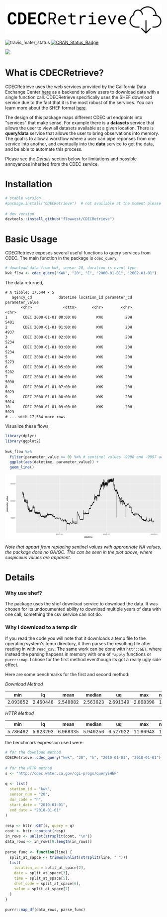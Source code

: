 ![cdec_retrieve_logo](https://raw.githubusercontent.com/FlowWest/CDECRetrieve/master/images/cdecretrieve_logo.png)

![travis_mater_status](https://travis-ci.org/FlowWest/CDECRetrieve.svg?branch=master)    [![CRAN_Status_Badge](http://www.r-pkg.org/badges/version/CDECRetrieve)](https://cran.r-project.org/package=CDECRetrieve)

![](https://cranlogs.r-pkg.org/badges/CDECRetrieve)

# What is CDECRetrieve?

CDECRetrieve uses the web services provided by the California Data Exchange Center
[here](http://cdec.water.ca.gov/) as a backend to allow users to download 
data with a single function call. CDECRetrieve specifically uses the SHEF download
service due to the fact that it is the most robust of the services. You can learn 
more about the SHEF format [here](http://www.nws.noaa.gov/om/water/resources/SHEF_CodeManual_5July2012.pdf).

The design of this package maps different CDEC url endpoints into "services" that 
make sense. For example there is a **datasets** service that allows the user to 
view all datasets available at a given location. There is **query/data** service
that allows the user to bring observations into memory. The goal is to allow a
workflow where a user can pipe reponses from one service into another, and eventually
into the **data** service to get the data, and be able to automate this process.

Please see the *Details* section below for limitations and possible annoyances 
inherited from the CDEC service.

# Installation 

```r 
# stable version 
#package.install("CDECRetrieve")  # not available at the moment please use github

# dev version
devtools::install_github("flowwest/CDECRetrieve")
```

# Basic Usage 

CDECRetrieve exposes several useful functions to query services from CDEC. 
The main function in the package is `cdec_query`, 

```r 
# download data from kwk, sensor 20, duration is event type
kwk_flow <- cdec_query("KWK", "20", "E", "2000-01-01", "2002-01-01")
```

The data returned,

```
# A tibble: 17,544 × 5
   agency_cd            datetime location_id parameter_cd parameter_value
       <chr>              <dttm>       <chr>        <chr>           <chr>
1       CDEC 2000-01-01 00:00:00         KWK          20H            5401
2       CDEC 2000-01-01 01:00:00         KWK          20H            4937
3       CDEC 2000-01-01 02:00:00         KWK          20H            5234
4       CDEC 2000-01-01 03:00:00         KWK          20H            5234
5       CDEC 2000-01-01 04:00:00         KWK          20H            5273
6       CDEC 2000-01-01 05:00:00         KWK          20H            5282
7       CDEC 2000-01-01 06:00:00         KWK          20H            5090
8       CDEC 2000-01-01 07:00:00         KWK          20H            5023
9       CDEC 2000-01-01 08:00:00         KWK          20H            5014
10      CDEC 2000-01-01 09:00:00         KWK          20H            5023
# ... with 17,534 more rows
```

Visualize these flows,


```r 
library(dplyr)
library(ggplot2)

kwk_flow %>% 
  filter(parameter_value >= 0) %>% # sentinel values -9998 and -9997 are present
  ggplot(aes(datetime, parameter_value)) + 
  geom_line()
```

![kwk](https://raw.githubusercontent.com/FlowWest/CDECRetrieve/master/images/kwk_flow_ts.png)

*Note that appart from replacing sentinel values with appropriate NA values, 
the package does no QA/QC. This can be seen in the plot above, where suspicoius 
values are apparent.*


# Details 


### Why use shef?

The package uses the shef download service to download the data. It was chosen
for its undocumented ability to download multiple years of data with one call,
something the csv service can not do.


### Why I download to a temp dir

If you read the code you will note that it downloads a temp file to the operating 
system's temp directory, it then parses the resulting file after reading in 
with `read_csv`. The same work can be done with `httr::GET`, where instead the parsing
happens in memory with one of `*apply` functions or `purrr::map`. I chose for the first
method eventhough its got a really ugly side effect. 

Here are some benchmarks for the first and second method:

*Download Method*

| min       |lq     |mean      |median       |uq      |max     |neval|
|----------|---------|--------|-------------|-------|---------|-----------|
| 2.093852 |2.460448| 2.548882| 2.563623| 2.691349| 2.868398|    100|
 

*HTTR Method*

|min       |lq        |mean   |median       |uq     | max     |neval|
|----------|---------|--------|-------------|-------|---------|-----------|
|5.786492| 5.923293| 6.968335 |5.949256 |6.527922 |11.66943 |   100|

the benchmark expression used were:

```r
# for the download method
CDECRetrieve::cdec_query("kwk", "20", "h", "2010-01-01", "2018-01-01")

# for the HTTR method
s <- "http://cdec.water.ca.gov/cgi-progs/querySHEF"

q <- list(
  station_id = "kwk",
  sensor_num = "20",
  dur_code = "h",
  start_date = "2010-01-01",
  end_date = "2018-01-01"
)

resp <- httr::GET(s, query = q)
cont <- httr::content(resp)
in_rows <- unlist(strsplit(cont, "\n"))
data_rows <- in_rows[9:length(in_rows)]

parse_func <- function(line) {
  split_at_sapce <- trimws(unlist(strsplit(line, " ")))
  list(
    location_id = split_at_space[2],
    date = split_at_space[3],
    time = split_at_space[5],
    shef_code = split_at_space[6],
    value = split_at_space[7]
  )
}

purrr::map_df(data_rows, parse_func)
```

